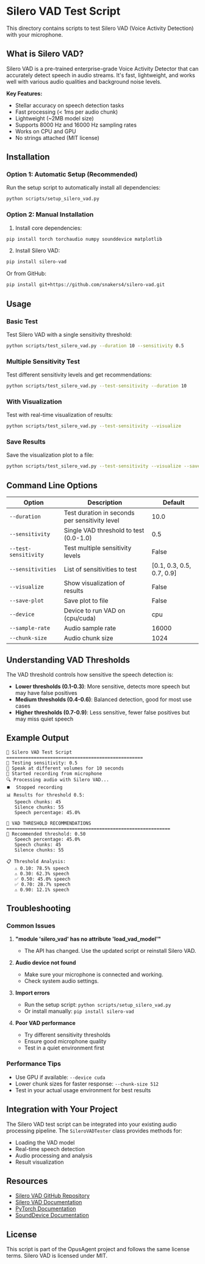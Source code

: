 # Silero VAD Test Script

This directory contains scripts to test Silero VAD (Voice Activity Detection) with your microphone.

## What is Silero VAD?

Silero VAD is a pre-trained enterprise-grade Voice Activity Detector that can accurately detect speech in audio streams. It's fast, lightweight, and works well with various audio qualities and background noise levels.

**Key Features:**
- Stellar accuracy on speech detection tasks
- Fast processing (< 1ms per audio chunk)
- Lightweight (~2MB model size)
- Supports 8000 Hz and 16000 Hz sampling rates
- Works on CPU and GPU
- No strings attached (MIT license)

## Installation

### Option 1: Automatic Setup (Recommended)

Run the setup script to automatically install all dependencies:

```bash
python scripts/setup_silero_vad.py
```

### Option 2: Manual Installation

1. Install core dependencies:
```bash
pip install torch torchaudio numpy sounddevice matplotlib
```

2. Install Silero VAD:
```bash
pip install silero-vad
```

Or from GitHub:
```bash
pip install git+https://github.com/snakers4/silero-vad.git
```

## Usage

### Basic Test

Test Silero VAD with a single sensitivity threshold:

```bash
python scripts/test_silero_vad.py --duration 10 --sensitivity 0.5
```

### Multiple Sensitivity Test

Test different sensitivity levels and get recommendations:

```bash
python scripts/test_silero_vad.py --test-sensitivity --duration 10
```

### With Visualization

Test with real-time visualization of results:

```bash
python scripts/test_silero_vad.py --test-sensitivity --visualize
```

### Save Results

Save the visualization plot to a file:

```bash
python scripts/test_silero_vad.py --test-sensitivity --visualize --save-plot
```

## Command Line Options

| Option | Description | Default |
|--------|-------------|---------|
| `--duration` | Test duration in seconds per sensitivity level | 10.0 |
| `--sensitivity` | Single VAD threshold to test (0.0-1.0) | 0.5 |
| `--test-sensitivity` | Test multiple sensitivity levels | False |
| `--sensitivities` | List of sensitivities to test | [0.1, 0.3, 0.5, 0.7, 0.9] |
| `--visualize` | Show visualization of results | False |
| `--save-plot` | Save plot to file | False |
| `--device` | Device to run VAD on (cpu/cuda) | cpu |
| `--sample-rate` | Audio sample rate | 16000 |
| `--chunk-size` | Audio chunk size | 1024 |

## Understanding VAD Thresholds

The VAD threshold controls how sensitive the speech detection is:

- **Lower thresholds (0.1-0.3)**: More sensitive, detects more speech but may have false positives
- **Medium thresholds (0.4-0.6)**: Balanced detection, good for most use cases
- **Higher thresholds (0.7-0.9)**: Less sensitive, fewer false positives but may miss quiet speech

## Example Output

```
🎤 Silero VAD Test Script
==================================================
🔧 Testing sensitivity: 0.5
📝 Speak at different volumes for 10 seconds
🎤 Started recording from microphone
🔍 Processing audio with Silero VAD...
⏹️  Stopped recording
📊 Results for threshold 0.5:
   Speech chunks: 45
   Silence chunks: 55
   Speech percentage: 45.0%

🎯 VAD THRESHOLD RECOMMENDATIONS
============================================================
🎯 Recommended threshold: 0.50
   Speech percentage: 45.0%
   Speech chunks: 45
   Silence chunks: 55

📋 Threshold Analysis:
   ⚠️ 0.10: 78.5% speech
   ⚠️ 0.30: 62.3% speech
   ✅ 0.50: 45.0% speech
   ✅ 0.70: 28.7% speech
   ⚠️ 0.90: 12.1% speech
```

## Troubleshooting

### Common Issues

1. **"module 'silero_vad' has no attribute 'load_vad_model'"**
   - The API has changed. Use the updated script or reinstall Silero VAD.

2. **Audio device not found**
   - Make sure your microphone is connected and working.
   - Check system audio settings.

3. **Import errors**
   - Run the setup script: `python scripts/setup_silero_vad.py`
   - Or install manually: `pip install silero-vad`

4. **Poor VAD performance**
   - Try different sensitivity thresholds
   - Ensure good microphone quality
   - Test in a quiet environment first

### Performance Tips

- Use GPU if available: `--device cuda`
- Lower chunk sizes for faster response: `--chunk-size 512`
- Test in your actual usage environment for best results

## Integration with Your Project

The Silero VAD test script can be integrated into your existing audio processing pipeline. The `SileroVADTester` class provides methods for:

- Loading the VAD model
- Real-time speech detection
- Audio processing and analysis
- Result visualization

## Resources

- [Silero VAD GitHub Repository](https://github.com/snakers4/silero-vad)
- [Silero VAD Documentation](https://github.com/snakers4/silero-vad#readme)
- [PyTorch Documentation](https://pytorch.org/docs/)
- [SoundDevice Documentation](https://python-sounddevice.readthedocs.io/)

## License

This script is part of the OpusAgent project and follows the same license terms. Silero VAD is licensed under MIT. 